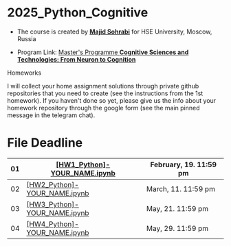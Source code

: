 # 2025_Python_Cognitive

- The course is created by [**Majid Sohrabi**](https://www.hse.ru/en/org/persons/401648437) for HSE University, Moscow, Russia

- Program Link: [Master's Programme **Cognitive Sciences and Technologies: From Neuron to Cognition**](https://www.hse.ru/en/ma/cogito/)

Homeworks

I will collect your home assignment solutions through private github repositories that you need to create (see the instructions from the 1st homework). If you haven't done so yet, please give us the info about your homework repository through the google form (see the main pinned message in the telegram chat).

#	File	Deadline

| 01 | [[HW1_Python]-YOUR_NAME.ipynb](Homeworks/[HW1_Python]-YOUR_NAME.ipynb) | February, 19. 11:59 pm |
| -- | ------------------------| ------- |
| 02 | [[HW2_Python]-YOUR_NAME.ipynb](Homeworks/[HW2_Python]-YOUR_NAME.ipynb) | March, 11. 11:59 pm |
| 03 | [[HW3_Python]-YOUR_NAME.ipynb](Homeworks/[HW3_Python]-YOUR_NAME.ipynb) | May, 21. 11:59 pm |
| 04 | [[HW4_Python]-YOUR_NAME.ipynb](Homeworks/[HW4_Python]-YOUR_NAME.ipynb) | May, 29. 11:59 pm |
